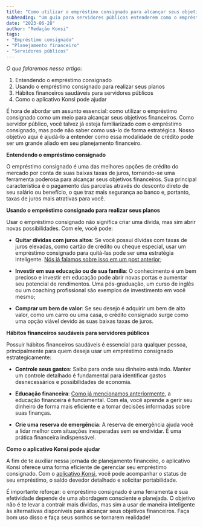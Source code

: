 ```yaml
---
title: "Como utilizar o empréstimo consignado para alcançar seus objetivos financeiros"
subheading: "Um guia para servidores públicos entenderem como o empréstimo consignado pode ser uma ferramenta eficaz para realizar seus planos financeiros."
date: "2023-06-28"
author: "Redação Konsi"
tags:
- "Empréstimo consignado"
- "Planejamento financeiro"
- "Servidores públicos"
---
```


*O que falaremos nesse artigo:*
1. Entendendo o empréstimo consignado
2. Usando o empréstimo consignado para realizar seus planos
3. Hábitos financeiros saudáveis para servidores públicos
4. Como o aplicativo Konsi pode ajudar

É hora de abordar um assunto essencial: como utilizar o empréstimo consignado como um meio para alcançar seus objetivos financeiros. Como servidor público, você talvez já esteja familiarizado com o empréstimo consignado, mas pode não saber como usá-lo de forma estratégica. Nosso objetivo aqui é ajudá-lo a entender como essa modalidade de crédito pode ser um grande aliado em seu planejamento financeiro.

**Entendendo o empréstimo consignado**

O empréstimo consignado é uma das melhores opções de crédito do mercado por conta de suas baixas taxas de juros, tornando-se uma ferramenta poderosa para alcançar seus objetivos financeiros. Sua principal característica é o pagamento das parcelas através do desconto direto de seu salário ou benefício, o que traz mais segurança ao banco e, portanto, taxas de juros mais atrativas para você. 

**Usando o empréstimo consignado para realizar seus planos**

Usar o empréstimo consignado não significa criar uma dívida, mas sim abrir novas possibilidades. Com ele, você pode:

- **Quitar dívidas com juros altos**: Se você possui dívidas com taxas de juros elevadas, como cartão de crédito ou cheque especial, usar um empréstimo consignado para quitá-las pode ser uma estratégia inteligente. [Nós já falamos sobre isso em um post anterior](https://konsi.com.br/postagens/como-usar-o-crdito-consignado-para-quitar-dvidas-caras.md);

- **Investir em sua educação ou de sua família**: O conhecimento é um bem precioso e investir em educação pode abrir novas portas e aumentar seu potencial de rendimentos. Uma pós-graduação, um curso de inglês ou um coaching profissional são exemplos de investimento em você mesmo;

- **Comprar um bem de valor**: Se seu desejo é adquirir um bem de alto valor, como um carro ou uma casa, o crédito consignado surge como uma opção viável devido às suas baixas taxas de juros.

**Hábitos financeiros saudáveis para servidores públicos**

Possuir hábitos financeiros saudáveis é essencial para qualquer pessoa, principalmente para quem deseja usar um empréstimo consignado estrategicamente:

- **Controle seus gastos**: Saiba para onde seu dinheiro está indo. Manter um controle detalhado é fundamental para identificar gastos desnecessários e possibilidades de economia.

- **Educação financeira**: [Como já mencionamos anteriormente](https://konsi.com.br/postagens/a-importncia-da-educao-financeira-para-servidores-pblicos-e-como-implement-la-em-sua-vida.md), a educação financeira é fundamental. Com ela, você aprende a gerir seu dinheiro de forma mais eficiente e a tomar decisões informadas sobre suas finanças.

- **Crie uma reserva de emergência**: A reserva de emergência ajuda você a lidar melhor com situações inesperadas sem se endividar. É uma prática financeira indispensável.

**Como o aplicativo Konsi pode ajudar**

A fim de te auxiliar nessa jornada de planejamento financeiro, o aplicativo Konsi oferece uma forma eficiente de gerenciar seu empréstimo consignado. Com o [aplicativo Konsi](https://konsi.com.br/download-app), você pode acompanhar o status de seu empréstimo, o saldo devedor detalhado e solicitar portabilidade. 

É importante reforçar: o empréstimo consignado é uma ferramenta e sua efetividade depende de uma abordagem consciente e planejada. O objetivo não é te levar a contrair mais dívidas, mas sim a usar de maneira inteligente às alternativas disponíveis para alcançar seus objetivos financeiros. Faça bom uso disso e faça seus sonhos se tornarem realidade!